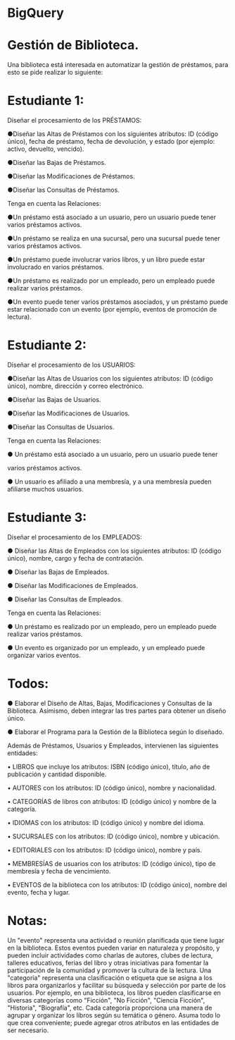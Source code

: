 # BigQuery

Gestión de Biblioteca.
=====================
Una biblioteca está interesada en automatizar la gestión de préstamos, para esto se pide realizar lo siguiente:

Estudiante 1:
==

Diseñar el procesamiento de los PRÉSTAMOS:

●Diseñar las Altas de Préstamos con los siguientes atributos: ID (código único), fecha de préstamo, fecha de devolución, y estado (por ejemplo: activo, devuelto, vencido).

●Diseñar las Bajas de Préstamos.

●Diseñar las Modificaciones de Préstamos.

●Diseñar las Consultas de Préstamos.

Tenga en cuenta las Relaciones:

●Un préstamo está asociado a un usuario, pero un usuario puede tener varios préstamos activos.

●Un préstamo se realiza en una sucursal, pero una sucursal puede tener varios préstamos activos.

●Un préstamo puede involucrar varios libros, y un libro puede estar involucrado en varios préstamos.

●Un préstamo es realizado por un empleado, pero un empleado puede realizar varios préstamos.

●Un evento puede tener varios préstamos asociados, y un préstamo puede estar relacionado con un evento (por ejemplo, eventos de promoción de lectura). 

Estudiante 2:
==

Diseñar el procesamiento de los USUARIOS:

●Diseñar las Altas de Usuarios con los siguientes atributos: ID (código único), nombre, dirección y correo electrónico.

●Diseñar las Bajas de Usuarios.

●Diseñar las Modificaciones de Usuarios.

●Diseñar las Consultas de Usuarios.

Tenga en cuenta las Relaciones:

● Un préstamo está asociado a un usuario, pero un usuario puede tener

varios préstamos activos.

● Un usuario es afiliado a una membresía, y a una membresía pueden afiliarse muchos usuarios.

Estudiante 3:
==

Diseñar el procesamiento de los EMPLEADOS:

● Diseñar las Altas de Empleados con los siguientes atributos: ID (código
único), nombre, cargo y fecha de contratación.

● Diseñar las Bajas de Empleados.

● Diseñar las Modificaciones de Empleados.

● Diseñar las Consultas de Empleados.

Tenga en cuenta las Relaciones:

● Un préstamo es realizado por un empleado, pero un empleado puede
realizar varios préstamos.

● Un evento es organizado por un empleado, y un empleado puede
organizar varios eventos.

Todos:
==

● Elaborar el Diseño de Altas, Bajas, Modificaciones y Consultas de la
Biblioteca. Asimismo, deben integrar las tres partes para obtener un diseño
único.

● Elaborar el Programa para la Gestión de la Biblioteca según lo diseñado.

Además de Préstamos, Usuarios y Empleados, intervienen las siguientes entidades:

• LIBROS que incluye los atributos: ISBN (código único), título, año de publicación
y cantidad disponible.

• AUTORES con los atributos: ID (código único), nombre y nacionalidad.

• CATEGORÍAS de libros con atributos: ID (código único) y nombre de la
categoría.

• IDIOMAS con los atributos: ID (código único) y nombre del idioma.

• SUCURSALES con los atributos: ID (código único), nombre y ubicación.

• EDITORIALES con los atributos: ID (código único), nombre y país.

• MEMBRESÍAS de usuarios con los atributos: ID (código único), tipo de
membresía y fecha de vencimiento.

• EVENTOS de la biblioteca con los atributos: ID (código único), nombre del
evento, fecha y lugar.

Notas:
=====
Un "evento" representa una actividad o reunión planificada que tiene lugar en la biblioteca.
Estos eventos pueden variar en naturaleza y propósito, y pueden incluir actividades como
charlas de autores, clubes de lectura, talleres educativos, ferias del libro y otras iniciativas
para fomentar la participación de la comunidad y promover la cultura de la lectura.
Una "categoría" representa una clasificación o etiqueta que se asigna a los libros para
organizarlos y facilitar su búsqueda y selección por parte de los usuarios. Por ejemplo, en
una biblioteca, los libros pueden clasificarse en diversas categorías como "Ficción", "No
Ficción", "Ciencia Ficción", "Historia", "Biografía", etc. Cada categoría proporciona una
manera de agrupar y organizar los libros según su temática o género.
Asuma todo lo que crea conveniente; puede agregar otros atributos en las entidades de ser
necesario.
